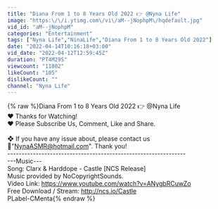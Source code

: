 ```yaml
---
title: "Diana From 1 to 8 Years Old 2022 👉 @Nyna Life"
image: "https:\/\/i.ytimg.com\/vi\/aM--jNophpM\/hqdefault.jpg"
vid_id: "aM--jNophpM"
categories: "Entertainment"
tags: ["Nyna Life","NinaLife","Diana From 1 to 8 Years Old 2022"]
date: "2022-04-14T10:16:18+03:00"
vid_date: "2022-04-12T12:59:45Z"
duration: "PT4M29S"
viewcount: "11802"
likeCount: "105"
dislikeCount: ""
channel: "Nyna Life"
---
```

{% raw %}Diana From 1 to 8 Years Old 2022 👉 @Nyna Life <br />❤ Thanks for Watching!<br />❤ Please Subscribe Us, Comment, Like and Share.<br /><br />❖ If you have any issue about, please contact us 📧&quot;NynaASMR@hotmail.com&quot;. Thank you!<br />---------------------------------------------------------------<br />---Music---<br />Song: Clarx &amp; Harddope - Castle [NCS Release]<br />Music provided by NoCopyrightSounds.<br />Video Link: <a rel="nofollow" target="blank" href="https://www.youtube.com/watch?v=ANygbRCuwZo">https://www.youtube.com/watch?v=ANygbRCuwZo</a><br />Free Download / Stream: <a rel="nofollow" target="blank" href="http://ncs.io/Castle">http://ncs.io/Castle</a><br />PLabel-CMenta{% endraw %}
